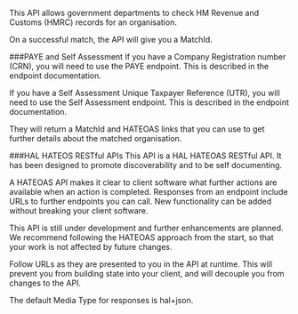 This API allows government departments to check HM Revenue and Customs (HMRC) records for an organisation.

On a successful match, the API will give you a MatchId. 

###PAYE and Self Assessment
If you have a Company Registration number (CRN), you will need to use the PAYE endpoint. This is described in the endpoint documentation.

If you have a Self Assessment Unique Taxpayer Reference (UTR), you will need to use the Self Assessment endpoint. This is described in the endpoint documentation.

They will return a MatchId and HATEOAS links that you can use to get further details about the matched organisation.


###HAL HATEOS RESTful APIs
This API is a HAL HATEOAS RESTful API. It has been designed to promote discoverability and to be self documenting.

A HATEOAS API makes it clear to client software what further actions are available when an action is completed. Responses from an endpoint include URLs to further endpoints you can call. New functionality can be added without breaking your client software.

This API is still under development and further enhancements are planned. We recommend following the HATEOAS approach from the start, so that your work is not affected by future changes.

Follow URLs as they are presented to you in the API at runtime. This will prevent you from building state into your client, and will decouple you from changes to the API.

The default Media Type for responses is hal+json.
